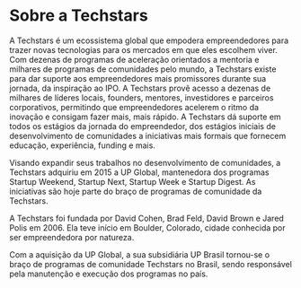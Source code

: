 # Sobre a Techstars
A Techstars é um ecossistema global que empodera empreendedores para trazer novas tecnologias para os mercados em que eles escolhem viver. Com dezenas de programas de aceleração orientados a mentoria e milhares de programas de comunidades pelo mundo, a Techstars existe para dar suporte aos empreendedores mais promissores durante sua jornada, da inspiração ao IPO. A Techstars provê acesso a dezenas de milhares de líderes locais, founders, mentores, investidores e parceiros corporativos, permitindo que empreendedores acelerem o ritmo da inovação e consigam fazer mais, mais rápido. A Techstars dá suporte em todos os estágios da jornada do empreendedor, dos estágios iniciais de desenvolvimento de comunidades a iniciativas mais formais que fornecem educação, experiência, funding e mais.

Visando expandir seus trabalhos no desenvolvimento de comunidades, a Techstars adquiriu em 2015 a UP Global, mantenedora dos programas Startup Weekend, Startup Next, Startup Week e Startup Digest. As iniciativas são hoje parte do braço de programas de comunidade da Techstars.

A Techstars foi fundada por David Cohen, Brad Feld, David Brown e Jared Polis em 2006. Ela teve início em Boulder, Colorado, cidade conhecida por ser empreendedora por natureza.

Com a aquisição da UP Global, a sua subsidiária UP Brasil tornou-se o braço de programas de comunidade Techstars no Brasil, sendo responsável pela manutenção e execução dos programas no país.